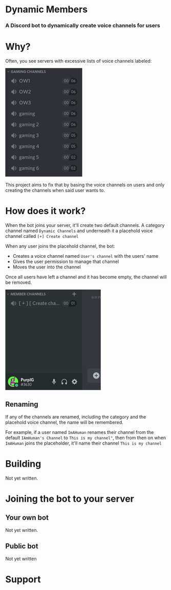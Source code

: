 # Dynamic Members

### A Discord bot to dynamically create voice channels for users 

# Why?
Often, you see servers with excessive lists of voice channels labeled:

![Excessive channel lists](static/channellist.png "Excessive channel lists")

This project aims to fix that by basing the voice channels on users and only creating the channels when said user wants to.

# How does it work?
When the bot joins your server, it'll create two default channels. A category channel named `Dynamic Channels` and underneath it a placehold voice channel called `[+] Create channel`

When any user joins the placehold channel, the bot:
- Creates a voice channel named `User's channel` with the users' name
- Gives the user permission to manage that channel
- Moves the user into the channel

Once all users have left a channel and it has become empty, the channel will be removed.

![Joining a channel](static/joining.gif "Joining a channel")

## Renaming
If any of the channels are renamed, including the category and the placehold voice channel, the name will be remembered.

For example, if a user named `ImAHuman` renames their channel from the default `IAmHuman's Channel` to `This is my channel"`, then from then on when `ImAHuman` joins the placeholder, it'll name their channel `This is my channel`

# Building

Not yet written.

# Joining the bot to your server

## Your own bot

Not yet written.

## Public bot

Not yet written

# Support
